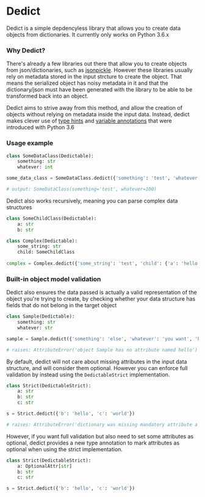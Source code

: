 # Dedict
Dedict is a simple depdencyless library that allows you to create data objects from dictionaries. It currently only works on Python 3.6.x

### Why Dedict?
There's already a few libraries out there that allow you to create objects from json/dictionaries, such as [jsonpickle](https://jsonpickle.github.io/). However these libraries usually rely on metadata stored in the input strcture to create the object. That means the serialized object has noisy metadata in it and that the dictionary/json must have been generated with the library to be able to be transformed back into an object.

Dedict aims to strive away from this method, and allow the creation of objects without relying on metadata inside the input data. Instead, dedict makes clever use of [type hints](https://www.python.org/dev/peps/pep-0484/) and [variable annotations](https://www.python.org/dev/peps/pep-0526/) that were introduced with Python 3.6

### Usage example
```python
class SomeDataClass(Dedictable):
    something: str
    whatever: int

some_data_class = SomeDataClass.dedict({'something': 'test', 'whatever': 100})

# output: SomeDataClass(something='test', whatever=100)
```

Dedict also works recursively, meaning you can parse complex data structures
```python
class SomeChildClass(Dedictable):
    a: str
    b: str

class Complex(Dedictable):
    some_string: str
    child: SomeChildClass
    
complex = Complex.dedict({'some_string': 'test', 'child': {'a': 'hello', 'b': 'world'}})
```

### Built-in object model validation
Dedict also ensures the data passed is actually a valid representation of the object you're trying to create, by checking whether your data structure has fields that do not belong in the target object
```python
class Sample(Dedictable):
    something: str
    whatever: str

sample = Sample.dedict({'something': 'else', 'whatever': 'you want', 'hello': 'world'})

# raises: AttributeError('object Sample has no attribute named hello')
```

By default, dedict will not care about missing attributes in the input data structure, and will consider them optional. However you can enforce full validation by instead using the `DedictableStrict` implementation.
```python
class Strict(DedictableStrict):
    a: str
    b: str
    c: str

s = Strict.dedict({'b': 'hello', 'c': 'world'})

# raises: AttributeError('dictionary was missing mandatory attribute a to create an object of type Sample')
```

However, if you want full validation but also need to set some attributes as optional, dedict provides a new type annotation to mark attributes as optional when using the strict implementation.
```python
class Strict(DedictableStrict):
    a: OptionalAttr[str]
    b: str
    c: str

s = Strict.dedict({'b': 'hello', 'c': 'world'})
```
